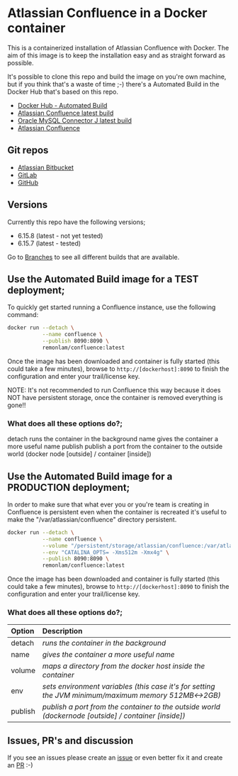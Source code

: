 

# Atlassian Confluence in a Docker container

This is a containerized installation of Atlassian Confluence with Docker.
The aim of this image is to keep the installation easy and as straight forward as possible.

It's possible to clone this repo and build the image on you're own machine, but if you think that's a waste of time ;-) there's a Automated Build in the Docker Hub that's based on this repo.

* [Docker Hub - Automated Build](https://hub.docker.com/r/containerstack/confluence/)
* [Atlassian Confluence latest build](https://confluence.atlassian.com/doc/confluence-release-notes-327.html)
* [Oracle MySQL Connector J latest build](http://dev.mysql.com/downloads/connector/j/)
* [Atlassian Confluence](https://www.atlassian.com/software/confluence)

## Git repos
* [Atlassian Bitbucket](https://bitbucket.org/containerstack/docker-confluence)
* [GitLab](https://gitlab.com/containerstack/docker-confluence)
* [GitHub](https://github.com/containerstack/docker-confluence)

## Versions
Currently this repo have the following versions;
* 6.15.8 (latest - not yet tested)
* 6.15.7 (latest - tested)


Go to [Branches](https://github.com/containerstack/docker-confluence/branches) to see all different builds that are available.

## Use the Automated Build image for a TEST deployment;

To quickly get started running a Confluence instance, use the following command:
```bash
docker run --detach \
           --name confluence \
           --publish 8090:8090 \
           remonlam/confluence:latest
```

Once the image has been downloaded and container is fully started (this could take a few minutes), browse to `http://[dockerhost]:8090` to finish the configuration and enter your trail/license key.

NOTE: It's not recommended to run Confluence this way because it does NOT have persistent storage, once the container is removed everything is gone!!

### What does all these options do?;
detach          runs the container in the background
name            gives the container a more useful name
publish         publish a port from the container to the outside world (docker node [outside] / container [inside])


## Use the Automated Build image for a PRODUCTION deployment;

In order to make sure that what ever you or you're team is creating in Confluence is persistent even when the container is recreated it's useful to make the "/var/atlassian/confluence" directory persistent.
```bash
docker run --detach \
           --name confluence \
           --volume "/persistent/storage/atlassian/confluence:/var/atlassian/confluence" \
           --env "CATALINA_OPTS= -Xms512m -Xmx4g" \
           --publish 8090:8090 \
           remonlam/confluence:latest
```

Once the image has been downloaded and container is fully started (this could take a few minutes), browse to `http://[dockerhost]:8090` to finish the configuration and enter your trail/license key.

### What does all these options do?;
| Option| Description|
| :------------- |:-------------|
|detach|*runs the container in the background*|
|name|*gives the container a more useful name*|
|volume|*maps a directory from the docker host inside the container*|
|env|*sets environment variables (this case it's for setting the JVM minimum/maximum memory 512MB<->2GB)*|
|publish|*publish a port from the container to the outside world (dockernode [outside] / container [inside])*|



## Issues, PR's and discussion

If you see an issues please create an [issue](https://github.com/remonlam/docker-confluence/issues/new) or even better fix it and create an [PR](https://github.com/remonlam/docker-confluence/compare) :-)
